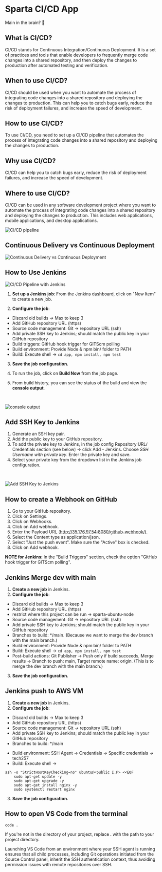 # Sparta CI/CD App

Main in the brain? 🧠

## What is CI/CD?

CI/CD stands for Continuous Integration/Continuous Deployment. It is a set of practices and tools that enable developers to frequently merge code changes into a shared repository, and then deploy the changes to production after automated testing and verification.

## When to use CI/CD?

CI/CD should be used when you want to automate the process of integrating code changes into a shared repository and deploying the changes to production. This can help you to catch bugs early, reduce the risk of deployment failures, and increase the speed of development.

## How to use CI/CD?

To use CI/CD, you need to set up a CI/CD pipeline that automates the process of integrating code changes into a shared repository and deploying the changes to production.

## Why use CI/CD?

CI/CD can help you to catch bugs early, reduce the risk of deployment failures, and increase the speed of development.

## Where to use CI/CD?

CI/CD can be used in any software development project where you want to automate the process of integrating code changes into a shared repository and deploying the changes to production. This includes web applications, mobile applications, and desktop applications.

![CI/CD pipeline](imgs/cicd-pipeline.jpg)

## Continuous Delivery vs Continuous Deployment

![Continuous Delivery vs Continuous Deployment](imgs/cicd-pipeline3.jpg)

## How to Use Jenkins

![CI/CD Pipeline with Jenkins](imgs/cicd-pipeline4.jpg)

1. **Set up a Jenkins job**: From the Jenkins dashboard, click on "New Item" to create a new job.

2. **Configure the job**:
- Discard old builds -> Max to keep 3
- Add GitHub repository URL (https)
- Source code management: Git -> repository URL (ssh)
- Add private SSH key to Jenkins; should match the public key in your GitHub repository
- Build triggers: GitHub hook trigger for GITScm polling
- Build environment: Provide Node & npm bin/ folder to PATH
- Build: Execute shell -> `cd app, npm install, npm test`

3. **Save the job configuration.**

4. To run the job, click on **Build Now** from the job page.

5. From build history, you can see the status of the build and view the **console output**.

<br>

![console output](imgs/cicd-pipeline6.jpg)

## Add SSH Key to Jenkins

1. Generate an SSH key pair.
2. Add the public key to your GitHub repository.
3. To add the private key to Jenkins, in the job config Repository URL/ Credentials section (see below) -> click Add - Jenkins. Choose _SSH Username with private key_. Enter the private key and save.
4. Select your private key from the dropdown list in the Jenkins job configuration.

<br>

![Add SSH Key to Jenkins](imgs/cicd-pipeline5.jpg)

## How to create a Webhook on GitHub

1. Go to your GitHub repository.
2. Click on Settings.
3. Click on Webhooks.
4. Click on Add webhook.
5. Enter the Payload URL (http://35.176.97.54:8080/github-webhook/).
6. Select the Content type as application/json.
7. Select "Just the push event". Make sure the "Active" box is checked.
8. Click on Add webhook.

**NOTE for Jenkins**: In the "Build Triggers" section, check the option "GitHub hook trigger for GITScm polling".

## Jenkins Merge dev with main

1. **Create a new job** in Jenkins.
2. **Configure the job**:
- Discard old builds -> Max to keep 3
- Add GitHub repository URL (https)
- restrict where this project can be run -> sparta-ubuntu-node
- Source code management: Git -> repository URL (ssh)
- Add private SSH key to Jenkins; should match the public key in your GitHub repository
- Branches to build: */main. (Because we want to merge the dev branch with the main branch.)
- Build environment: Provide Node & npm bin/ folder to PATH
- Build: Execute shell -> `cd app, npm install, npm test`
- Post-build actions: Git Publisher -> Push only if build succeeds, Merge results -> Branch to push: main, Target remote name: origin. (This is to merge the dev branch with the main branch.)

3. **Save the job configuration.**


## Jenkins push to AWS VM

1. **Create a new job** in Jenkins.
2. **Configure the job**:
- Discard old builds -> Max to keep 3
- Add GitHub repository URL (https)
- Source code management: Git -> repository URL (ssh)
- Add private SSH key to Jenkins; should match the public key in your GitHub repository
- Branches to build: */main
<!-- (- Build triggers: GitHub hook trigger for GITScm polling) -->
- Build environment: SSH Agent -> Credentials -> Specific credentials -> tech257
- Build: Execute shell ->

```
ssh -o "StrictHostKeyChecking=no" ubuntu@<public I.P> <<EOF
	sudo apt-get update -y
    sudo apt-get upgrade -y
    sudo apt-get install nginx -y
    sudo systemctl restart nginx
```

3. **Save the job configuration.**

## How to open VS Code from the terminal

`code .`

If you're not in the directory of your project, replace . with the path to your project directory.

Launching VS Code from an environment where your SSH agent is running ensures that all child processes, including Git operations initiated from the Source Control panel, inherit the SSH authentication context, thus avoiding permission issues with remote repositories over SSH.